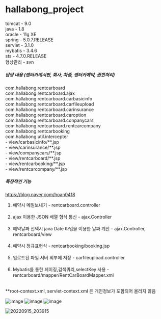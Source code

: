 # hallabong_project

tomcat - 9.0<br>
java - 1.8<br>
oracle - 11g XE<br>
spring - 5.0.7.RELEASE<br>
servlet - 3.1.0<br>
mybatis - 3.4.6<br>
sts - 4.7.0.RELEASE<br>
형상관리 - svn <br>

<h5>담당 내용 (렌터카게시판, 회사, 차종, 렌터카예약, 권한처리)</h5>
com.hallabong.rentcarboard<br>
com.hallabong.rentcarboard.ajax<br>
com.hallabong.rentcarboard.carbasicinfo<br>
com.hallabong.rentcarboard.carfileupload<br>
com.hallabong.rentcarboard.carinsurance<br>
com.hallabong.rentcarboard.caroption<br>
com.hallabong.rentcarboard.conpanycars<br>
com.hallabong.rentcarboard.rentcarcompany<br>
com.hallabong.rentcarbooking<br>
com.hallabong.util.intercepter<br>
- view/carbasicinfo/**.jsp<br>
- view/carinsurance/**.jsp<br>
- view/companycars/**.jsp<br>
- view/rentcarboard/**.jsp<br>
- view/rentcarbooking/**.jsp<br>
- view/rentcarcompany/**.jsp<br>

<h5>특징적인 기능</h5>

https://blog.naver.com/hoan0418

1. 예약시 메일보내기 - rentcarboard.controller<br><br>
2. ajax 이용한 JSON 배열 형식 통신 - ajax.Controller <br><br>
3. 예약날짜 선택시 java Date 타입을 이용한 날짜 계산 - ajax.Controller, rentcarboard/view<br><br>
4. 예약시 정규표현식 - rentcarbooking/booking.jsp<br><br>
5. 업로드된 파일 서버 외부에 저장 - carfileupload.controller<br><br>
6. Mybatis를 통한 페이징,검색쿼리,selectKey 사용 - rentcarboard/mapper/RentCarBoardMapper.xml<br><br>


**root-context.xml, servlet-context.xml 은 개인정보가 포함되어 올리지 않음


![image](https://user-images.githubusercontent.com/59018532/190394549-0b96154e-8327-40ab-b9a5-3dc7dc26820d.png)
![image](https://user-images.githubusercontent.com/59018532/190396069-70088a48-b8cf-4ea9-ba88-dd8a77a4d161.png)
![image](https://user-images.githubusercontent.com/59018532/190398033-1acd283c-e242-4497-8f86-9f2c77e09b5a.png)


![20220915_203915](https://user-images.githubusercontent.com/59018532/190394345-8b89a8bf-3ec3-4333-8123-a7db4a0c43d5.png)


